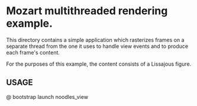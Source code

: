 # Mozart multithreaded rendering example.

This directory contains a simple application which rasterizes frames on
a separate thread from the one it uses to handle view events and to produce
each frame's content.

For the purposes of this example, the content consists of a Lissajous figure.

## USAGE

  @ bootstrap launch noodles_view
